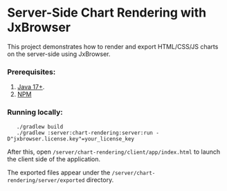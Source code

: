 # Server-Side Chart Rendering with JxBrowser

This project demonstrates how to render and export HTML/CSS/JS charts on the server-side using JxBrowser.

### Prerequisites:
1. [Java 17+][jdk-java-net].
2. [NPM][npm]

### Running locally:
```shell
   ./gradlew build
   ./gradlew :server:chart-rendering:server:run -D"jxbrowser.license.key"=your_license_key
```
After this, open `/server/chart-rendering/client/app/index.html` to launch the client side of the application.

The exported files appear under the `/server/chart-rendering/server/exported` directory.

[jdk-java-net]: (https://jdk.java.net/)
[npm]: (https://nodejs.org/en/download)
